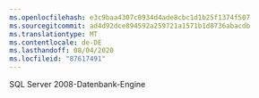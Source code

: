 ```yaml
---
ms.openlocfilehash: e3c9baa4307c0934d4ade8cbc1d1b25f1374f507
ms.sourcegitcommit: ad4d92dce894592a259721a1571b1d8736abacdb
ms.translationtype: MT
ms.contentlocale: de-DE
ms.lasthandoff: 08/04/2020
ms.locfileid: "87617491"
---
```

SQL Server 2008-Datenbank-Engine
